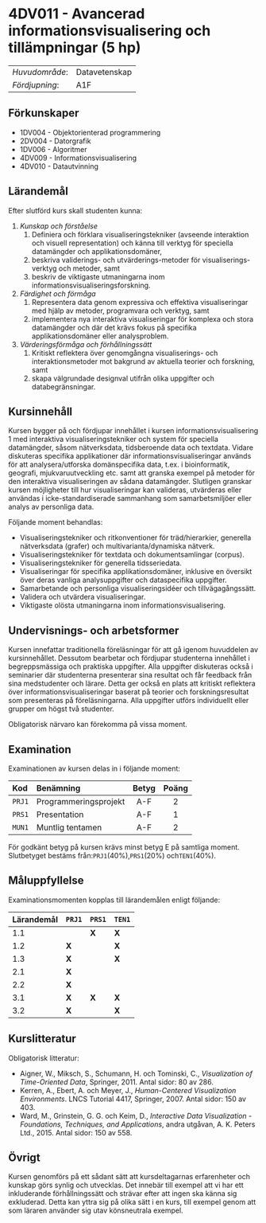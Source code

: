 # 4DV011 - Avancerad informationsvisualisering och tillämpningar (5 hp)

|     |     |
| --- | --- | 
| *Huvudområde*: | Datavetenskap | 
| *Fördjupning*: | A1F | 

## Förkunskaper

- 1DV004 - Objektorienterad programmering
- 2DV004 - Datorgrafik
- 1DV006 - Algoritmer
- 4DV009 - Informationsvisualisering
- 4DV010 - Datautvinning

## Lärandemål

Efter slutförd kurs skall studenten kunna:

1. *Kunskap och förståelse*
    1. Definiera och förklara visualiseringstekniker (avseende interaktion och visuell representation) och känna till verktyg för speciella datamängder och applikationsdomäner,
    2. beskriva validerings- och utvärderings-metoder för visualiserings-verktyg och metoder, samt
    3. beskriv de viktigaste utmaningarna inom informationsvisualiseringsforskning.
2. *Färdighet och förmåga*
    1. Representera data genom expressiva och effektiva visualiseringar med hjälp av metoder, programvara och verktyg, samt
    2. implementera nya interaktiva visualiseringar för komplexa och stora datamängder och där det krävs fokus på specifika applikationsdomäner eller analysproblem.
3. *Värderingsförmåga och förhållningssätt*
    1. Kritiskt reflektera över genomgångna visualiserings- och interaktionsmetoder mot bakgrund av aktuella teorier och forskning, samt
    2. skapa välgrundade designval utifrån olika uppgifter och databegränsningar.

## Kursinnehåll

Kursen bygger på och fördjupar innehållet i kursen informationsvisualisering 1 med interaktiva visualiseringstekniker och system för speciella datamängder, såsom nätverksdata, tidsberoende data och textdata. Vidare diskuteras specifika applikationer där informationsvisualiseringar används för att analysera/utforska domänspecifika data, t.ex. i bioinformatik, geografi, mjukvaruutveckling etc. samt att granska exempel på metoder för den interaktiva visualiseringen av sådana datamängder. Slutligen granskar kursen möjligheter till hur visualiseringar kan valideras, utvärderas eller användas i icke-standardiserade sammanhang som samarbetsmiljöer eller analys av personliga data. 

Följande moment behandlas:

- Visualiseringstekniker och ritkonventioner för träd/hierarkier, generella nätverksdata (grafer) och multivarianta/dynamiska nätverk.
- Visualiseringstekniker för textdata och dokumentsamlingar (corpus).
- Visualiseringstekniker för generella tidsseriedata.
- Visualiseringar för specifika applikationsdomäner, inklusive en översikt över deras vanliga analysuppgifter och dataspecifika uppgifter.
- Samarbetande och personliga visualiseringsidéer och tillvägagångssätt.
- Validera och utvärdera visualiseringar.
- Viktigaste olösta utmaningarna inom informationsvisualisering.


## Undervisnings- och arbetsformer

Kursen innefattar traditionella föreläsningar för att gå igenom huvuddelen av kursinnehållet. Dessutom bearbetar och fördjupar studenterna innehållet i begreppsmässiga och praktiska uppgifter. Alla uppgifter diskuteras också i seminarier där studenterna presenterar sina resultat och får feedback från sina medstudenter och lärare. Detta ger också en plats att kritiskt reflektera över informationsvisualiseringar baserat på teorier och forskningsresultat som presenteras på föreläsningarna. Alla uppgifter utförs individuellt eller grupper om högst två studenter.

Obligatorisk närvaro kan förekomma på vissa moment.

## Examination

Examinationen av kursen delas in i följande moment:

| Kod  | Benämning             | Betyg | Poäng | 
| :--- | :-------------------- | :---: | :---: |
|`PRJ1`| Programmeringsprojekt | A-F   | 2     |
|`PRS1`| Presentation          | A-F   | 1     |
|`MUN1`| Muntlig tentamen      | A-F   | 2     |

För godkänt betyg på kursen krävs minst betyg E på samtliga moment. Slutbetyget bestäms från:`PRJ1`(40%),`PRS1`(20%) och`TEN1`(40%).

## Måluppfyllelse

Examinationsmomenten kopplas till lärandemålen enligt följande:

| Lärandemål       |`PRJ1` |`PRS1` |`TEN1` |  
| ---------------- | ----  | ----  | ----  |  
| 1.1              |       | **X** | **X** |  
| 1.2              | **X** |       | **X** |  
| 1.3              | **X** |       | **X** |  
| 2.1              | **X** |       |       |  
| 2.2              | **X** |       |       |  
| 3.1              | **X** | **X** | **X** |  
| 3.2              | **X** |       | **X** |  


## Kurslitteratur

Obligatorisk litteratur:

- Aigner, W., Miksch, S., Schumann, H. och Tominski, C., *Visualization of Time-Oriented Data*, Springer, 2011. Antal sidor: 80 av 286.
- Kerren, A., Ebert, A. och Meyer, J., *Human-Centered Visualization Environments*. LNCS Tutorial 4417, Springer, 2007. Antal sidor: 150 av 403.
- Ward, M., Grinstein, G. G. och Keim, D., *Interactive Data Visualization - Foundations, Techniques, and Applications*, andra utgåvan, A. K. Peters Ltd., 2015. Antal sidor: 150 av 558.

## Övrigt

Kursen genomförs på ett sådant sätt att kursdeltagarnas erfarenheter och kunskap görs synlig och utvecklas. Det innebär till exempel att vi har ett inkluderande förhållningssätt och strävar efter att ingen ska känna sig exkluderad. Detta kan yttra sig på olika sätt i en kurs, till exempel genom att som läraren använder sig utav könsneutrala exempel.